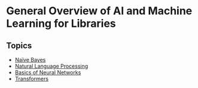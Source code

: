 # General Overview of AI and Machine Learning for Libraries

## Topics
- [Naïve Bayes](bayesian.html)
- [Natural Language Processing](natural-language-processing.html)
- [Basics of Neural Networks](basics-neural-nets.html)
- [Transformers](transformers-neural-nets.html)
